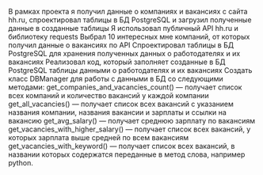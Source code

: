В рамках проекта я получил данные о компаниях и вакансиях с сайта hh.ru, спроектировал таблицы в БД PostgreSQL и загрузил полученные данные в созданные таблицы
Я использовал публичный API hh.ru и библиотеку requests
Выбрал 10 интересных мне компаний, от которых получил данные о вакансиях по API
Спроектировал таблицы в БД PostgreSQL для хранения полученных данных о работодателях и их вакансиях
Реализовал код, который заполняет созданные в БД PostgreSQL таблицы данными о работодателях и их вакансиях
Создать класс DBManager для работы с данными в БД со следующими методами:
  get_companies_and_vacancies_count() — получает список всех компаний и количество вакансий у каждой компании
  get_all_vacancies() — получает список всех вакансий с указанием названия компании, названия вакансии и зарплаты и ссылки на вакансию
  get_avg_salary() — получает среднюю зарплату по вакансиям
  get_vacancies_with_higher_salary() — получает список всех вакансий, у которых зарплата выше средней по всем вакансиям
  get_vacancies_with_keyword() — получает список всех вакансий, в названии которых содержатся переданные в метод слова, например python.
